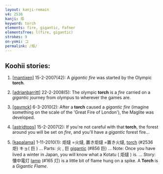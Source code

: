 ```yaml
---
layout: kanji-remain
v4: 2536
kanji: 炬
keyword: torch
elements: fire, gigantic, Fafner
elementsTree: l(fire, gigantic)
strokes: 9
on-yomi: コ
permalink: /炬/
---
```


## Koohii stories: 

1) [<a href="http://kanji.koohii.com/profile/mantixen">mantixen</a>] 15-2-2007(42): A <em>gigantic fire</em> was started by the Olympic<strong> torch</strong>.

2) [<a href="http://kanji.koohii.com/profile/adrianbarritt">adrianbarritt</a>] 22-2-2008(5): The olympic<strong> torch</strong> is a <em>fire</em> carried on a <em>gigantic</em> journey from olympus to wherever the games are.

3) [<a href="http://kanji.koohii.com/profile/gavmck">gavmck</a>] 6-3-2010(2): After a<strong> torch</strong> caused a <em>gigantic fire</em> (imagine something on the scale of the &#039;Great Fire of London&#039;), the Maglite was developed.

4) [<a href="http://kanji.koohii.com/profile/astridtops">astridtops</a>] 15-2-2007(2): If you&#039;re not careful with that<strong> torch</strong>, the forest around you will be set on <em>fire</em>, and you&#039;ll have a <em>gigantic</em> forest fire...

5) [<a href="http://kanji.koohii.com/profile/kapalama">kapalama</a>] 1-11-2010(1): 炬燵 =火燵, 置き炬燵 =置き火燵, <a href="../v4/2536.html">torch</a> (#2536 炬) キョ( 巨 ) ... Parts: 火 , 巨 <a href="../v4/856.html">gigantic</a> (#856 巨) ... Note: Once you have lived a winter in Japan, you will know what a Kotatu ( 炬燵 ) is. ... Story: 懐中電灯 <a href="../v4/165.html">lamp</a> (#165 灯) is a little bit of flame hung on a spike. A<strong> Torch</strong> is a <em>Gigantic Flame</em>.

